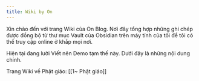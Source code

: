```yaml
---
title: Wiki by On
---
```

Xin chào đến với trang Wiki của On Blog. Nơi đây tổng hợp những ghi chép được đồng bộ từ thư mục Vault của Obsidian trên máy tính của tôi để tôi có thể truy cập online ở khắp mọi nơi.

Hiện tại đang lười Viết nên Demo tạm thế này. Dưới đây là những nội dung chính.

Trang Wiki về Phật giáo: [[1~ Phật giáo]]